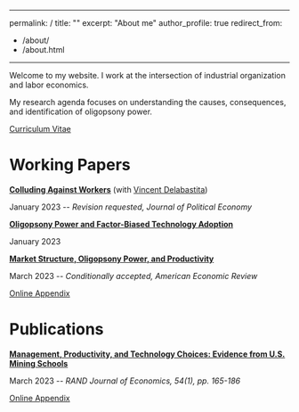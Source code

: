  
---
permalink: /
title: ""
excerpt: "About me"
author_profile: true
redirect_from: 
  - /about/
  - /about.html
---
Welcome to my website. I work at the intersection of industrial organization and labor economics. 

My research agenda focuses on understanding the causes, consequences, and identification of oligopsony power.

[Curriculum Vitae](/files/cv_michaelrubens.pdf)

Working Papers
======

**[Colluding Against Workers](/files/Colluding_against_workers_round1.pdf)**  (with [Vincent Delabastita](https://sites.google.com/view/vincentdelabastita/home))

January 2023  --  _Revision requested, Journal of Political Economy_

**[Oligopsony Power and Factor-Biased Technology Adoption](/files/Techadoption_paper.pdf)**

January 2023   


**[Market Structure, Oligopsony Power, and Productivity](/files/AER_2021_0383_main.pdf)**

March 2023  --  _Conditionally accepted, American Economic Review_

[Online Appendix](/files/AER_2021_0383_appendix.pdf)



Publications
======

**[Management, Productivity, and Technology Choices: Evidence from U.S. Mining Schools](https://onlinelibrary.wiley.com/doi/10.1111/1756-2171.12434)**

March 2023 -- _RAND Journal of Economics, 54(1), pp. 165-186_

[Online Appendix](/files/mining_schools_online_appendix.pdf)


 

